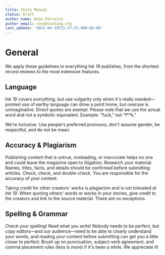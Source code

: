 ```yaml
---
title: Style Manual
status: Draft
author_name: Rose Petralia
author_email: rose@lacking.org
last_update: '2022-04-19T21:27:31.000-04:00'
---
```

# General

We apply these guidelines to everything _Ink 19_ publishes, from the shortest record reviews to the most extensive features. 

## Language

_Ink 19_ covers *everything*, but use vulgarity only when it's really needed&mdash;pointed use of earthy language can drive a point home, but overuse is unimaginative. Direct quotes are exempt. Please note that we use the actual word and not a symbolic equivalent. Example: "fuck," not "f**k." 

We're inclusive. Use people's preferred pronouns, don't assume gender, be respectful, and do not be mean.

## Accuracy & Plagiarism

Publishing content that is untrue, misleading, or inaccurate helps no one and could leave the magazine open to litigation. Research your material. Names, titles, facts, and details should be confirmed before submitting articles. Check, check, and double-check. You are responsible for the accuracy of your content.

Taking credit for other creators' works is plagiarism and is not tolerated at _Ink 19_. When quoting others' words or works in your stories, give credit to the creators and link to the source material. There are no exceptions.

## Spelling & Grammar

Check your spelling! Read what you write! Nobody needs to be perfect, but copy editors&mdash;and our audience&mdash;need to be able to clearly understand your words, and reading your content before submitting can get you a little closer to perfect. Brush up on punctuation, subject-verb agreement, and comma placement rules (less is more) if it's been a while. We appreciate it!
